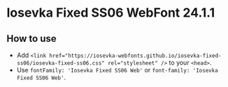 # Iosevka Fixed SS06 WebFont 24.1.1

## How to use

- Add `<link href="https://iosevka-webfonts.github.io/iosevka-fixed-ss06/iosevka-fixed-ss06.css" rel="stylesheet" />` to your `<head>`.
- Use `fontFamily: 'Iosevka Fixed SS06 Web'` or `font-family: 'Iosevka Fixed SS06 Web'`.
